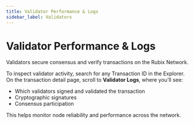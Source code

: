```yaml
---
title: Validator Performance & Logs
sidebar_label: Validators
---
```


# Validator Performance & Logs

Validators secure consensus and verify transactions on the Rubix Network.  

To inspect validator activity, search for any Transaction ID in the Explorer.  
On the transaction detail page, scroll to **Validator Logs**, where you’ll see:  
- Which validators signed and validated the transaction  
- Cryptographic signatures  
- Consensus participation  

This helps monitor node reliability and performance across the network.  

<!-- 📸 *[Insert screenshot of validator logs]*   -->
